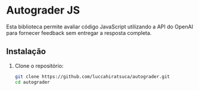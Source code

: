 # Autograder JS

Esta biblioteca permite avaliar código JavaScript utilizando a API do OpenAI para fornecer feedback sem entregar a resposta completa.

## Instalação

1. Clone o repositório:
   ```bash
   git clone https://github.com/luccahiratsuca/autograder.git
   cd autograder
    ```
